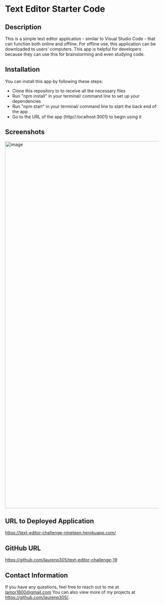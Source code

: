 # Text Editor Starter Code

## Description

This is a simple text editor application - similar to Visual Studio Code - that can function both online and offline. For offline use, this application can be downloaded to users' computers. This app is helpful for developers because they can use this for brainstorming and even studying code.

## Installation 

You can install this app by following these steps:

- Clone this repository to to receive all the necessary files
- Run "npm install" in your terminal/ command line to set up your dependencies
- Run "npm start" in your terminal/ command line to start the back end of the app
- Go to the URL of the app (http//:localhost:3001) to begin using it

## Screenshots

<img width="1204" alt="image" src="https://user-images.githubusercontent.com/106932259/199366159-f581dd89-8c9c-485a-8013-80f57a7efa8b.png">

## URL to Deployed Application

https://text-editor-challenge-nineteen.herokuapp.com/

## GitHub URL

https://github.com/laurenp305/text-editor-challenge-19

## Contact Information

If you have any questions, feel free to reach out to me at lamor1800@gmail.com You can also view more of my projects at https://github.com/laurenp305/.

